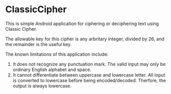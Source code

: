 # ClassicCipher
This is simple Android application for ciphering or deciphering text using Classic Cipher.

The allowable key for this cipher is any arbritary integer, divided by 26, and the remainder is the useful key.

The known limitations of this application include:
1. It does not recognize any punctuation mark. The valid input may only be ordinary English alphabet and space.
2. It cannot differentiate between uppercase and lowercase letter. All input is converted to lowercase before being encoded/decoded.
   Therfore, the output is always lowercase.
